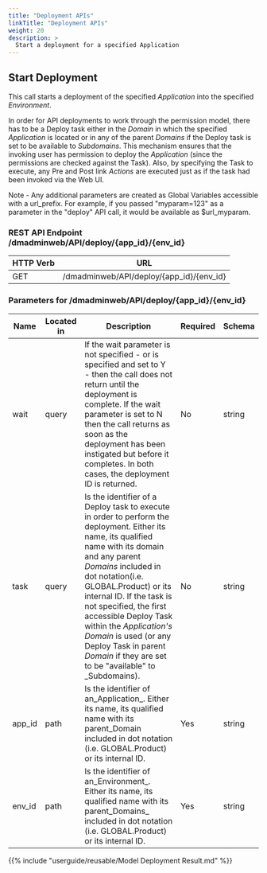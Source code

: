 ```yaml
---
title: "Deployment APIs"
linkTitle: "Deployment APIs"
weight: 20
description: >
  Start a deployment for a specified Application
---
```


## Start Deployment

This call starts a deployment of the specified _Application_ into the specified _Environment_.

In order for API deployments to work through the permission model, there has to be a Deploy task either in the _Domain_ in which the specified _Application_ is located or in any of the parent _Domains_ if the Deploy task is set to be available to _Subdomains_. This mechanism ensures that the invoking user has permission to deploy the _Application_ (since the permissions are checked against the Task). Also, by specifying the Task to execute, any Pre and Post link _Actions_ are executed just as if the task had been invoked via the Web UI.

Note - Any additional parameters are created as Global Variables accessible with a url_prefix. For example, if you passed "myparam=123" as a parameter in the "deploy" API call, it would be available as $url_myparam.

### REST API Endpoint /dmadminweb/API/deploy/{app_id}/{env_id}

| HTTP Verb | URL                                      |
|-----------|------------------------------------------|
| GET       | /dmadminweb/API/deploy/{app_id}/{env_id} |

### Parameters for /dmadminweb/API/deploy/{app_id}/{env_id}

| Name   | Located in | Description                                                                                                                                                                                                                                                                                                                                                                                                                           | Required | Schema |
|--------|------------|---------------------------------------------------------------------------------------------------------------------------------------------------------------------------------------------------------------------------------------------------------------------------------------------------------------------------------------------------------------------------------------------------------------------------------------|----------|--------|
| wait   | query      | If the wait parameter is not specified - or is specified and set to Y - then the call does not return until the deployment is complete. If the wait parameter is set to N then the call returns as soon as the deployment has been instigated but before it completes. In both cases, the deployment ID is returned.                                                                                                                  | No       | string |
| task   | query      | Is the identifier of a Deploy task to execute in order to perform the deployment. Either its name, its qualified name with its domain and any parent _Domains_ included in dot notation(i.e. GLOBAL.Product) or its internal ID. If the task is not specified, the first accessible Deploy Task within the _Application's_ _Domain_ is used (or any Deploy Task in parent _Domain_ if they are set to be "available" to _Subdomains). | No       | string |
| app_id | path       | Is the identifier of an_Application_. Either its name, its qualified name with its parent_Domain included in dot notation (i.e. GLOBAL.Product) or its internal ID.                                                                                                                                                                                                                                                                   | Yes      | string |
| env_id | path       | Is the identifier of an_Environment_. Either its name, its qualified name with its parent_Domains_ included in dot notation (i.e. GLOBAL.Product) or its internal ID.                                                                                                                                                                                                                                                                 | Yes      | string |

{{% include "userguide/reusable/Model Deployment Result.md" %}}
